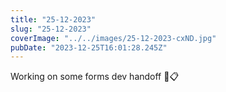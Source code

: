 ```yaml
---
title: "25-12-2023"
slug: "25-12-2023"
coverImage: "../../images/25-12-2023-cxND.jpg"
pubDate: "2023-12-25T16:01:28.245Z"
---
```


Working on some forms dev handoff 🔨📋
